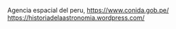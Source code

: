 Agencia espacial del peru, https://www.conida.gob.pe/
https://historiadelaastronomia.wordpress.com/
